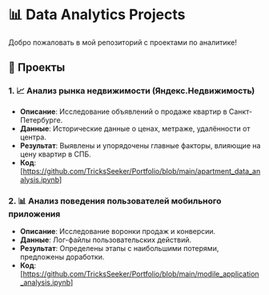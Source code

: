 # 📊 Data Analytics Projects

Добро пожаловать в мой репозиторий с проектами по аналитике! 

## 🚀 Проекты

### 1. 📈 Анализ рынка недвижимости (Яндекс.Недвижимость)
- **Описание**: Исследование объявлений о продаже квартир в Санкт-Петербурге.
- **Данные**: Исторические данные о ценах, метраже, удалённости от центра.
- **Результат**: Выявлены и упорядочены главные факторы, влияющие на цену квартир в СПБ.
- **Код**: [https://github.com/TricksSeeker/Portfolio/blob/main/apartment_data_analysis.ipynb]

### 2. 📊 Анализ поведения пользователей мобильного приложения
- **Описание**: Исследование воронки продаж и конверсии.
- **Данные**: Лог-файлы пользовательских действий.
- **Результат**: Определены этапы с наибольшими потерями, предложены доработки.
- **Код**: [https://github.com/TricksSeeker/Portfolio/blob/main/modile_application_analysis.ipynb]
